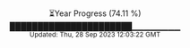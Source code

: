 <p align="center">
⏳Year Progress (74.11 %) <br>
██████████████████████▁▁▁▁▁▁▁▁ <br>
<sub>Updated: Thu, 28 Sep 2023 12:03:22 GMT</sub>
</p>


